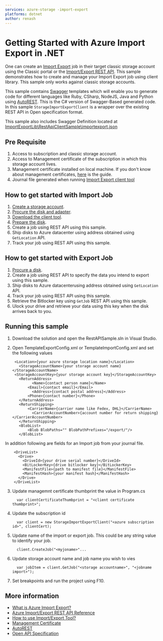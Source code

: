 ```yaml
---
services: azure-storage -import-export
platforms: dotnet
author: renash
---
```


# Getting Started with Azure Import Export in .NET

One can create an [Import Export](https://azure.microsoft.com/en-us/documentation/articles/storage-import-export-service/) job in their target classic storage account using the Classic portal or the [Import/Export REST API](https://msdn.microsoft.com/en-us/library/dn529096.aspx). This sample demonstrates how to create and manage your Import Export job using client library. This sample only works against classic storage accounts.

This sample comtains [Swagger](https://github.com/OAI/OpenAPI-Specification/blob/master/README.md) templates which will enable you to generate code for different languages like Ruby, CSharp, NodeJS, Java and Python using [AutoREST](https://github.com/Azure/autorest/blob/master/README.md). This is the C# version of Swagger-Based generated code. In this sample `StorageImportExportClient` is a wrapper over the existing REST API in Open specification format. 

This sample also includes Swagger Definition located at [ImportExportLib\RestApiClientSample\importexport.json](https://github.com/Azure-Samples/storage-dotnet-import-export-job-management/blob/master/ImportExportLib/importexport.json)

## Pre Requisite
1. Access to subscription and classic storage account.
2. Access to Management certificate of the subscription in which this storage account lives.
3. Management certificate installed on local machine. If you don't know about management certificates, [here](https://azure.microsoft.com/en-us/documentation/articles/cloud-services-certs-create/) is the guide.
3. Journal file generated when running [Import Export client tool](http://go.microsoft.com/fwlink/?LinkID=301900&clcid=0x409)

## How to get started with Import Job
1.	[Create a storage account](https://azure.microsoft.com/en-us/documentation/articles/storage-create-storage-account-classic-portal/#create-a-storage-account).
2.	[Procure the disk and adapter](https://azure.microsoft.com/en-us/documentation/articles/storage-import-export-service/#pre-requisites).
3.	[Download the client tool](http://go.microsoft.com/fwlink/?LinkID=301900&clcid=0x409).
4.	[Prepare the disk](https://msdn.microsoft.com/library/dn529089.aspx).
5.	Create a job using REST API using this sample.
6.	Ship disks to Azure datacenter using address obtained using `GetLocation` API.
7.	Track your job using REST API using this sample.

## How to get started with Export Job
1.	[Procure a disk](https://azure.microsoft.com/en-us/documentation/articles/storage-import-export-service/#pre-requisites).
2.	Create a job using REST API to specify the data you intend to export using this sample.
3.	Ship disks to Azure datacenterusing address obtained using `GetLocation` API.
4.	Track your job using REST API using this sample.
5.	Retrieve the Bitlocker key using `GetJob` REST API using this sample.
6.	Ulock your drive and retrieve your data using this key when the disk arrives back to you.

## Running this sample

1. Download the solution and open the RestAPISample.sln in Visual Studio.
2. Open TemplateExportConfig.xml or TemplateImportConfig.xml and set the following values


	    <Location>{your azure storage location name}</Location>
	      <StorageAccountName>{your storage account name}</StorageAccountName>
	    <StorageAccountKey>{your storage account key}</StorageAccountKey>
  	      <ReturnAddress>
    	        <Name>{contact person name}</Name>
      	      <Email>{contact email}</Email>
        	    <Address>{contact postal address}</Address>
          	  <Phone>{contact number}</Phone>
          </ReturnAddress>
          <ReturnShipping>
              <CarrierName>{carrier name like Fedex, DHL}</CarrierName>
    	        <CarrierAccountNumber>{account number for return shipping}</CarrierAccountNumber>
          </ReturnShipping>
          <BlobList>
              <Blob BlobPaths="" BlobPathPrefixes="/export/"/>
          </BlobList>

In addition following are fields for an Import job from your journal file.

	    <DriveList>
	      <Drive>
	        <DriveId>{your drive serial number}</DriveId>
	        <BitLockerKey>{drive bitlocker key}</BitLockerKey>
	        <ManifestFile>{path to manifest file}</ManifestFile>
	        <ManifestHash>{your manifest hash}</ManifestHash>
	      </Drive>
	    </DriveList>

3. Update managemnt certificate thumbprint the value in Program.cs

	     var clientCertificateThumbprint = "<client certificate thumbprint>";

4. Update the subscription id

  	     var client = new StorageImportExportClient("<azure subscription id>", clientCert);

5. Update name of the import or export job. This could be any string value to identify your job.

  	     client.CreateJob("<myjoname>"...

6. Update  storage account name and job name you wish to vies

  	     var jobItem = client.GetJob("<storage accountname>", "<jobname import>");

4. Set breakpoints and run the project using F10.

## More information
- [What is Azure Import Export?](https://azure.microsoft.com/en-us/documentation/articles/storage-import-export-service/)
- [Azure Import/Export REST API Reference](https://msdn.microsoft.com/en-us/library/dn529087.aspx)
- [How to use Import/Export Tool?](https://msdn.microsoft.com/en-us/library/dn529093.aspx)
- [Management Certificate](https://azure.microsoft.com/en-us/documentation/articles/cloud-services-certs-create/)
- [AutoREST](https://github.com/Azure/autorest/blob/master/README.md)
- [Open API Specification](https://github.com/OAI/OpenAPI-Specification/blob/master/README.md)
